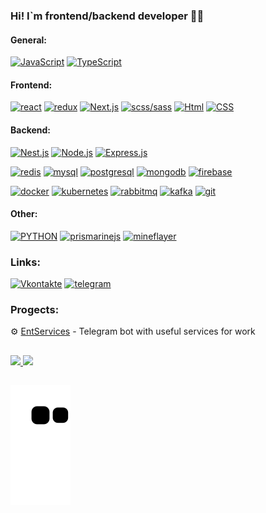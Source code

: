 ### Hi! I`m frontend/backend developer 👨‍💻

#### General:
[![JavaScript](https://img.shields.io/badge/-JavaScript-090909?style=for-the-badge&logo=javascript)](https://www.javascript.com)
[![TypeScript](https://img.shields.io/badge/-typescript-090909?style=for-the-badge&logo=typescript)](https://www.typescriptlang.org)

#### Frontend:
[![react](https://img.shields.io/badge/-react-090909?style=for-the-badge&logo=react)](https://reactjs.org)
[![redux](https://img.shields.io/badge/-redux-090909?style=for-the-badge&logo=redux)](https://redux.js.org)
[![Next.js](https://img.shields.io/badge/-Next.js-090909?style=for-the-badge&logo=next.js)](https://nextjs.com)
[![scss/sass](https://img.shields.io/badge/-scss/sass-090909?style=for-the-badge&logo=sass)](https://sass-lang.com)
[![Html](https://img.shields.io/badge/-HTML-090909?style=for-the-badge&logo=html5)](https://ru.wikipedia.org/wiki/HTML)
[![CSS](https://img.shields.io/badge/-CSS-090909?style=for-the-badge&logo=css3)](https://ru.wikipedia.org/wiki/CSS)

#### Backend:
[![Nest.js](https://img.shields.io/badge/-Nest.js-090909?style=for-the-badge&logo=nestjs)](https://nestjs.com)
[![Node.js](https://img.shields.io/badge/-node.js-090909?style=for-the-badge&logo=node.js)](https://nodejs.org/en)
[![Express.js](https://img.shields.io/badge/-express.js-090909?style=for-the-badge&logo=express)](https://expressjs.com)

[![redis](https://img.shields.io/badge/-redis-090909?style=for-the-badge&logo=redis)](https://redis.io)
[![mysql](https://img.shields.io/badge/-mysql-090909?style=for-the-badge&logo=mysql)](https://www.mysql.com)
[![postgresql](https://img.shields.io/badge/-postgresql-090909?style=for-the-badge&logo=postgresql)](https://www.postgresql.org)
[![mongodb](https://img.shields.io/badge/-mongodb-090909?style=for-the-badge&logo=mongodb)](https://mongodb.com)
[![firebase](https://img.shields.io/badge/-firebase-090909?style=for-the-badge&logo=firebase)](https://firebase.google.com)

[![docker](https://img.shields.io/badge/-docker-090909?style=for-the-badge&logo=docker)](https://www.docker.com)
[![kubernetes](https://img.shields.io/badge/-kubernetes-090909?style=for-the-badge&logo=kubernetes)](https://kubernetes.io)
[![rabbitmq](https://img.shields.io/badge/-rabbitmq-090909?style=for-the-badge&logo=rabbitmq)](https://www.rabbitmq.com)
[![kafka](https://img.shields.io/badge/-kafka-090909?style=for-the-badge&logo=apache-kafka)](https://kafka.apache.org)
[![git](https://img.shields.io/badge/-git-090909?style=for-the-badge&logo=git)](https://git-scm.com)

#### Other:
[![PYTHON](https://img.shields.io/badge/-python-090909?style=for-the-badge&logo=python)](https://www.python.org)
[![prismarinejs](https://img.shields.io/badge/-prismarinejs-090909?style=for-the-badge&logo=prismarinejs)](https://prismarinejs.github.io)
[![mineflayer](https://img.shields.io/badge/-mineflayerjs-090909?style=for-the-badge&logo=mineflayerjs)](https://prismarinejs.github.io/mineflayer)

### Links:

[![Vkontakte](https://img.shields.io/badge/-Vkontakte-090909?style=for-the-badge&logo=Vk&logoColor=4F7DB3)](https://vk.com/just.close)
[![telegram](https://img.shields.io/badge/-telegram-090909?style=for-the-badge&logo=telegram)](https://t.me/Igor0400)

### Progects:

⚙️ [EntServices](https://t.me/EntServicesBot) - Telegram bot with useful services for work

##

 <div>
  <a href="https://github.com/igor0400">
  <img height="180em" src="https://github-readme-stats.vercel.app/api?username=igor0400&show_icons=true&theme=dark&include_all_commits=true&count_private=true"/>
  <img height="180em" src="https://github-readme-stats.vercel.app/api/top-langs/?username=igor0400&layout=compact&langs_count=7&theme=dark"/>
</div>

 ##
 
![Snake :)](https://github.com/rafaballerini/rafaballerini/blob/output/github-contribution-grid-snake.svg)
